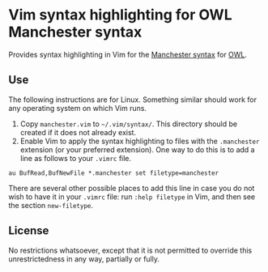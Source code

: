 Vim syntax highlighting for OWL Manchester syntax
=================================================

Provides syntax highlighting in Vim for the [Manchester syntax](https://www.w3.org/TR/owl2-manchester-syntax/) for [OWL](https://www.w3.org/TR/owl2-overview/).

Use
---

The following instructions are for Linux. Something similar should work for any operating system on which Vim runs.

1. Copy `manchester.vim` to `~/.vim/syntax/`. This directory should be created if it does not already exist.
2. Enable Vim to apply the syntax highlighting to files with the `.manchester` extension (or your preferred extension). One way to do this is to add a line as follows to your `.vimrc` file.

 ```
 au BufRead,BufNewFile *.manchester set filetype=manchester
 ```

 There are several other possible places to add this line in case you do not wish to have it in your `.vimrc` file: run `:help filetype` in Vim, and then see the section `new-filetype`.


License
-------

No restrictions whatsoever, except that it is not permitted to override this unrestrictedness in any way, partially or fully.
